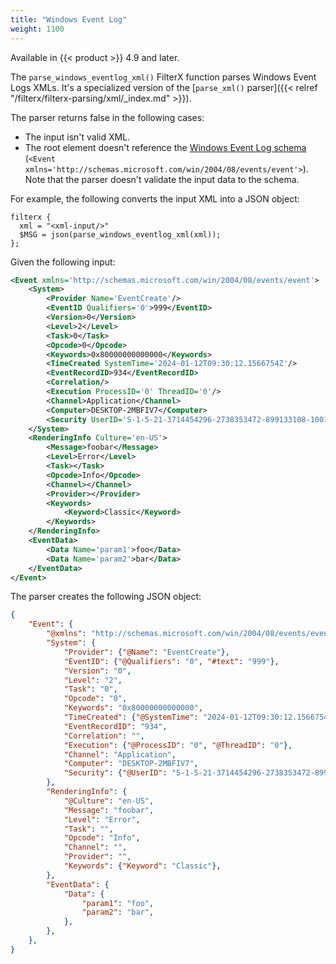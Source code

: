 ```yaml
---
title: "Windows Event Log"
weight: 1100
---
```

<!-- This file is under the copyright of Axoflow, and licensed under Apache License 2.0, except for using the Axoflow and AxoSyslog trademarks. -->



Available in {{< product >}} 4.9 and later.

The `parse_windows_eventlog_xml()` FilterX function parses Windows Event Logs XMLs. It's a specialized version of the [`parse_xml()` parser]({{< relref "/filterx/filterx-parsing/xml/_index.md" >}}).

The parser returns false in the following cases:

- The input isn't valid XML.
- The root element doesn't reference the [Windows Event Log schema](https://learn.microsoft.com/en-us/windows/win32/wes/eventschema-schema) (`<Event xmlns='http://schemas.microsoft.com/win/2004/08/events/event'>`). Note that the parser doesn't validate the input data to the schema.

For example, the following converts the input XML into a JSON object:

```shell
filterx {
  xml = "<xml-input/>"
  $MSG = json(parse_windows_eventlog_xml(xml));
};
```

Given the following input:

```xml
<Event xmlns='http://schemas.microsoft.com/win/2004/08/events/event'>
    <System>
        <Provider Name='EventCreate'/>
        <EventID Qualifiers='0'>999</EventID>
        <Version>0</Version>
        <Level>2</Level>
        <Task>0</Task>
        <Opcode>0</Opcode>
        <Keywords>0x80000000000000</Keywords>
        <TimeCreated SystemTime='2024-01-12T09:30:12.1566754Z'/>
        <EventRecordID>934</EventRecordID>
        <Correlation/>
        <Execution ProcessID='0' ThreadID='0'/>
        <Channel>Application</Channel>
        <Computer>DESKTOP-2MBFIV7</Computer>
        <Security UserID='S-1-5-21-3714454296-2738353472-899133108-1001'/>
    </System>
    <RenderingInfo Culture='en-US'>
        <Message>foobar</Message>
        <Level>Error</Level>
        <Task></Task>
        <Opcode>Info</Opcode>
        <Channel></Channel>
        <Provider></Provider>
        <Keywords>
            <Keyword>Classic</Keyword>
        </Keywords>
    </RenderingInfo>
    <EventData>
        <Data Name='param1'>foo</Data>
        <Data Name='param2'>bar</Data>
    </EventData>
</Event>
```

The parser creates the following JSON object:

```json
{
    "Event": {
        "@xmlns": "http://schemas.microsoft.com/win/2004/08/events/event",
        "System": {
            "Provider": {"@Name": "EventCreate"},
            "EventID": {"@Qualifiers": "0", "#text": "999"},
            "Version": "0",
            "Level": "2",
            "Task": "0",
            "Opcode": "0",
            "Keywords": "0x80000000000000",
            "TimeCreated": {"@SystemTime": "2024-01-12T09:30:12.1566754Z"},
            "EventRecordID": "934",
            "Correlation": "",
            "Execution": {"@ProcessID": "0", "@ThreadID": "0"},
            "Channel": "Application",
            "Computer": "DESKTOP-2MBFIV7",
            "Security": {"@UserID": "S-1-5-21-3714454296-2738353472-899133108-1001"},
        },
        "RenderingInfo": {
            "@Culture": "en-US",
            "Message": "foobar",
            "Level": "Error",
            "Task": "",
            "Opcode": "Info",
            "Channel": "",
            "Provider": "",
            "Keywords": {"Keyword": "Classic"},
        },
        "EventData": {
            "Data": {
                "param1": "foo",
                "param2": "bar",
            },
        },
    },
}
```
